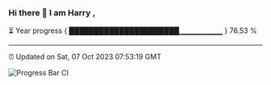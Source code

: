 ### Hi there 👋 I am Harry , 

⏳ Year progress { ██████████████████████▁▁▁▁▁▁▁▁ } 76.53 %

---

⏰ Updated on Sat, 07 Oct 2023 07:53:19 GMT

![Progress Bar CI](https://github.com/duykhang68/duykhang68/workflows/Progress%20Bar%20CI/badge.svg)
